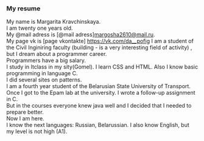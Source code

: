 ### My resume
My name is Margarita Kravchinskaya. <br>
I am twenty one years old.<br>
My @mail adress is [@mail adress]margosha2610@mail.ru.<br>
My page vk is [page vkontakte] https://vk.com/da__pofig
I am a student of the Civil Inginiring faculty (building - is a very interesting field of activity) , but I dream about a 
programmer career.<br>Programmers have a big salary.<br>
I study in Itclass in my sity(Gomel). I learn CSS and HTML. Also I know basic programming in language С.<br>
I did several sites on patterns.<br>
I am a fourth year student of the Belarusian State University of Transport. <br>
Once I got to the Epam lab at the university. I wrote a follow-up assignment in C.<br>
But in the courses everyone knew java well and I decided that I needed to prepare better. <br>
Now I am here.<br>
I know the next languages: Russian, Belarussian. I also know English, but my level is not high (A1).<br>



